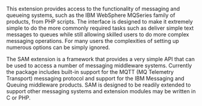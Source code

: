This extension provides access to the functionality of messaging and
queueing systems, such as the IBM WebSphere MQSeries family of products,
from PHP scripts. The interface is designed to make it extremely simple
to do the more commonly required tasks such as deliver simple text
messages to queues while still allowing skilled users to do more complex
messaging operations. For many users the complexities of setting up
numerous options can be simply ignored.

The SAM extension is a framework that provides a very simple API that
can be used to access a number of messaging middleware systems.
Currently the package includes built-in support for the MQTT (MQ
Telemetry Transport) messaging protocol and support for the IBM
Messaging and Queuing middleware products. SAM is designed to be readily
extended to support other messaging systems and extension modules may be
written in C or PHP.
